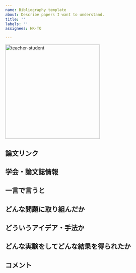 ```yaml
---
name: Bibliography template
about: Describe papers I want to understand.
title: ''
labels: ''
assignees: HK-TO

---
```


<img width="300" alt="teacher-student" src="https://user-images.githubusercontent.com/35422015/201676471-43e0ed28-b9e6-44ac-aae5-f65267b702fa.png">

## 論文リンク


## 学会・論文誌情報


## 一言で言うと


## どんな問題に取り組んだか


## どういうアイデア・手法か


## どんな実験をしてどんな結果を得られたか


## コメント
